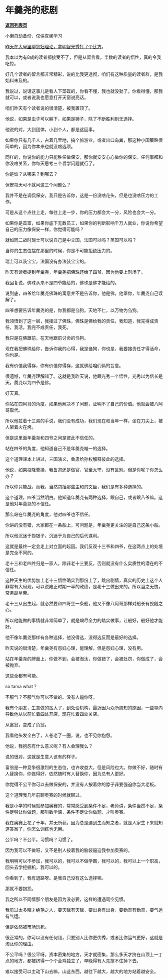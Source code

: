 # 年羹尧的悲剧

[**返回列表页**](/gzh/记忆承载3)

小懒自动备份，仅供查阅学习

[昨天在大号里聊怨妇理论，拿明智光秀打了个比方](http://mp.weixin.qq.com/s?__biz=MzU0MjYwNDU2Mw==&mid=2247500785&idx=2&sn=174beb8e19bb75340e92a2b68ee7fdab&chksm=fb1aaf8dcc6d269b7be23a63cc3f089d0682e6a28cb4911acf296704b19c843916b1db78047a&scene=21#wechat_redirect)。  

  

我本以为有8成的读者都接受不了，但是从留言看，半数的读者的悟性，真的令我吃惊。  

  

好几个读者的留言都非常精彩，说的比我更透彻，咱们有这种质量的读者群，是我始料未及的。

  

我说过，说话这事儿是看人下菜碟的，你看不懂，我也就没劲了。你看得懂，那我就可以，或者说我也愿意打开天窗说亮话。

  

咱们昨天有个读者说的很清楚，被我置顶了。  

  

他说，如果是虫子可以躺下，如果是狮子，除了不断胜利别无选择。

  

他说的对，大到团体，小到个人，都是这回事。

  

如果你只有几千人，占着几里地，搞个旅游业，或者出口鸟粪，那这种小国策略很简单的，因为你本来也就没啥选项。

  

同样的，你说你的能力只能胜任做保安，那你就安安心心做你的保安。任何事都和你没啥关系，你每天思考三个哲学问题就行了。  

  

你是谁？从哪来？到哪去？  

  

保安每天可不就问这三个问题么？  

  

我并不是在调侃保安，我只是告诉你，这是一份没啥花头，但是也没啥压力的工作。

  

可是从这个点往上走，每往上走一步，你的压力都会大一分，风险也会大一分。

  

如果你是首富，如果你底下无数员工，如果你的判断影响千万人就业，你说你希望自己的压力像保安一样，你觉得可能吗？

  

就如同二战时瑞士可以说自己是中立国，法国可以吗？英国可以吗？  

  

当你的生态位摆在那里的时候，你是不可能拒绝压力的。

  

瑞士可以装宝宝，法国没有办法装宝宝的。  

  

昨天有读者提到年羹尧，年羹尧把佛珠还给了四爷，因为他要上刑场了。

  

我回复说，佛珠从来不是四爷能给的，佛珠是佛才能给的。  

  

说到底，四爷给年羹尧佛珠的寓意并不是告诉你，他是佛，他罩你，年羹尧自己误解了。  

  

四爷想要告诉年羹尧的是，你我都是刍狗。天地不仁，以万物为刍狗。

  

我领悟到了这一层，我接过了佛珠，佛珠是佛给我的责任，我知道，我完得成责任，我活，我完不成责任，我死。  

  

我只是在佛跟前，在天地跟前讨命的刍狗。

  

现在我把佛珠给你，告诉你我的心得，我是刍狗，你也是，我要接责任才得活命，你也是。  

  

我有价值我得存，你有价值你得存，这就佛给咱们俩的旨意。  

  

很遗憾，年羹尧理解错了。这就是我昨天说，他跟光秀一个悟性，光秀以为信长是天，羹尧以为四爷是佛。  

  

好天真。  

  

你站在四阿哥的角度，如果他解决不了问题，证明不了自己的价值。他就会被八阿哥取代。

  

所以他拉着十三弟的手说，我们没有成功，我们现在和当年一样，坐在刀尖上，被人架着火在烤。

  

但是这里面年羹尧和四爷之间是彼此不信任的。

  

站在四爷的角度，他知道自己不是年羹尧唯一的选择。

  

这个道理课本上讲过，三国演义，鲁肃给孙权解释彼此的选择。  

  

他说，如果投降曹操，我鲁肃还是做官，官至太守，没有区别。但是你呢？你怎么办？

  

所以你只能战，而我，当然包括那些主和的文臣，我们是有多种选择的。

  

这个道理，四爷当然明白。他知道年羹尧有两种选择，跟自己，或者跟八爷嘛。这是他对年羹尧的不信任。  

  

那么站在年羹尧的角度，他对四爷也不信任。  

  

你讲的没有错，大家都在一条船上，可问题是，年羹尧更关注的是自己这条小船。  

  

所以他沉迷于捞银子，沉迷于为自己的后代谋利。

  

这就是最终一定会走上对立面的起因。我们反观十三爷和四爷，在这两点上的处境是完全不同的。  

  

老十三和老四终归是一家人，除非老十三要反，否则就没有什么实质性的潜在的不信任。

  

这种天生的优势加上老十三悟性确实到那份上了，跳出剧情，真实的历史上这个人非常有大局观，可以说雍正时期一半的政绩，是老十三做出来的。所以当之无愧，常务副皇帝。

  

老十三从出生起，就必然要和四哥坐一条船，他又不像八阿哥那样对船长有觊觎之心。  

  

所以他能做的事情就非常简单了，就是竭尽全力的踏实做事，让船好，船好他才能好。  

  

他不像年羹尧那样有各种选择，他没得选，没得选反而是最好的选择。  

  

昨天说的很清楚，年羹尧有怨妇心理，能理解，但是怨妇心理，没有用。  

  

站在年羹尧的牌面上，你做不到，会被淘汰，你做错了，会被处罚，你做成了，会被抛弃。  

  

这些全都有可能。

  

so tama what？  

  

不服气？不服气你可以不做的。没有人逼你呀。

  

我有个朋友，生意做的蛮大了，到处设机构，最近因为众所周知的原因，一些导向导致他从以前忙着四处开店，现在忙着四处关店。  

  

从富翁，变成了负翁。

  

我看他头发全白了，人苍老了一圈，说，也不见你抱怨。

  

他说，我抱怨有什么意义呢？有人会理我么？

  

说的很对，这就是生意人该有的样子。

  

富翁是一种竞争很激烈的生态位，也许收益大，但是风险也大。你做不好，随时有人替换你，你做得好，依然随时有人替换你，因为总有人更好。  

  

你觉得不公平你可以去做保安的，并没有人按着你的脖子非要强迫你当大老板。  

  

这个道理我几年前聊奥赛的时候就聊过。  

  

我是小学的时候就参加奥赛的，常常感受到条件不足，老师讲，条件当然不足，条件足够让你做题，那叫数学课，条件不足让你做题，才叫奥赛。

  

我在奥赛上花了十年，并无所获。因为总是遇到生而知之者，就是人家生下来就知道答案了，你怎么训练也无用。  

  

公平吗？不公平。习惯吗？习惯了。  

  

因为我可以不做呀，又不是别人按着我的脑袋逼迫我参加奥赛的。

  

我明明可以不参加，我可以的，我可以不做学霸，我可以的，我可以上一个职高，回头去学挖掘机，我可以的。

  

你看到了，我有退路呀。是我自己没有这么选择嘛。  

  

那就不要抱怨。  

  

我之所以不同情那个朋友是因为没必要，这样的遭遇司空见惯。  

  

我见过太多精才绝艳之人，要天赋有天赋，要出身有出身，要勤奋有勤奋，要气运有气运。

  

但是依然被市场玩死。

  

很正常的，你可以没有任何错，只要别人比你更优秀，或者比你运气更好，这就是淘汰你的理由。

  

不公平吗？很公平呀。资本密集的地方，天才就密集，那么多天才挤在山顶上一丁点的地方，都被挤得一个个金鸡独立了，早晚得有人先撑不住掉下去。

  

难以接受可以主动下山去嘛，山这东西，越往下越大，越大的地方站着越安全。

